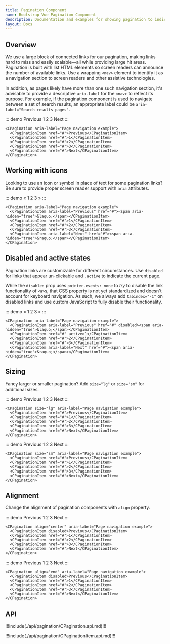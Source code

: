 ```yaml
---
title: Pagination Component
name: Bootstrap Vue Pagination Component
description: Documentation and examples for showing pagination to indicate a series of related content exists across multiple pages.
layout: Docs
---
```


## Overview

We use a large block of connected links for our pagination, making links hard to miss and easily scalable—all while providing large hit areas. Pagination is built with list HTML elements so screen readers can announce the number of available links. Use a wrapping `<nav>` element to identify it as a navigation section to screen readers and other assistive technologies.

In addition, as pages likely have more than one such navigation section, it's advisable to provide a descriptive `aria-label` for the `<nav>` to reflect its purpose. For example, if the pagination component is used to navigate between a set of search results, an appropriate label could be `aria-label="Search results pages"`.

::: demo
<CPagination aria-label="Page navigation example">
  <CPaginationItem href="#">Previous</CPaginationItem>
  <CPaginationItem href="#">1</CPaginationItem>
  <CPaginationItem href="#">2</CPaginationItem>
  <CPaginationItem href="#">3</CPaginationItem>
  <CPaginationItem href="#">Next</CPaginationItem>
</CPagination>
:::
```vue
<CPagination aria-label="Page navigation example">
  <CPaginationItem href="#">Previous</CPaginationItem>
  <CPaginationItem href="#">1</CPaginationItem>
  <CPaginationItem href="#">2</CPaginationItem>
  <CPaginationItem href="#">3</CPaginationItem>
  <CPaginationItem href="#">Next</CPaginationItem>
</CPagination>
```

## Working with icons

Looking to use an icon or symbol in place of text for some pagination links? Be sure to provide proper screen reader support with `aria` attributes.

::: demo
<CPagination aria-label="Page navigation example">
  <CPaginationItem aria-label="Previous" href="#"><span aria-hidden="true">&laquo;</span></CPaginationItem>
  <CPaginationItem href="#">1</CPaginationItem>
  <CPaginationItem href="#">2</CPaginationItem>
  <CPaginationItem href="#">3</CPaginationItem>
  <CPaginationItem aria-label="Next" href="#"><span aria-hidden="true">&raquo;</span></CPaginationItem>
</CPagination>
:::
```vue
<CPagination aria-label="Page navigation example">
  <CPaginationItem aria-label="Previous" href="#"><span aria-hidden="true">&laquo;</span></CPaginationItem>
  <CPaginationItem href="#">1</CPaginationItem>
  <CPaginationItem href="#">2</CPaginationItem>
  <CPaginationItem href="#">3</CPaginationItem>
  <CPaginationItem aria-label="Next" href="#"><span aria-hidden="true">&raquo;</span></CPaginationItem>
</CPagination>
```

## Disabled and active states

Pagination links are customizable for different circumstances. Use `disabled` for links that appear un-clickable and `.active` to indicate the current page.

While the `disabled` prop uses `pointer-events: none` to _try_ to disable the link functionality of `<a>`s, that CSS property is not yet standardized and doesn't account for keyboard navigation. As such, we always add `tabindex="-1"` on disabled links and use custom JavaScript to fully disable their functionality.

::: demo
<CPagination aria-label="Page navigation example">
  <CPaginationItem aria-label="Previous" href="#" disabled><span aria-hidden="true">&laquo;</span></CPaginationItem>
  <CPaginationItem href="#" active>1</CPaginationItem>
  <CPaginationItem href="#">2</CPaginationItem>
  <CPaginationItem href="#">3</CPaginationItem>
  <CPaginationItem aria-label="Next" href="#"><span aria-hidden="true">&raquo;</span></CPaginationItem>
</CPagination>
:::
```vue
<CPagination aria-label="Page navigation example">
  <CPaginationItem aria-label="Previous" href="#" disabled><span aria-hidden="true">&laquo;</span></CPaginationItem>
  <CPaginationItem href="#" active>1</CPaginationItem>
  <CPaginationItem href="#">2</CPaginationItem>
  <CPaginationItem href="#">3</CPaginationItem>
  <CPaginationItem aria-label="Next" href="#"><span aria-hidden="true">&raquo;</span></CPaginationItem>
</CPagination>
```

## Sizing

Fancy larger or smaller pagination? Add `size="lg"` or `size="sm"` for additional sizes.

::: demo
<CPagination size="lg" aria-label="Page navigation example">
  <CPaginationItem href="#">Previous</CPaginationItem>
  <CPaginationItem href="#">1</CPaginationItem>
  <CPaginationItem href="#">2</CPaginationItem>
  <CPaginationItem href="#">3</CPaginationItem>
  <CPaginationItem href="#">Next</CPaginationItem>
</CPagination>
:::
```vue
<CPagination size="lg" aria-label="Page navigation example">
  <CPaginationItem href="#">Previous</CPaginationItem>
  <CPaginationItem href="#">1</CPaginationItem>
  <CPaginationItem href="#">2</CPaginationItem>
  <CPaginationItem href="#">3</CPaginationItem>
  <CPaginationItem href="#">Next</CPaginationItem>
</CPagination>
```

::: demo
<CPagination size="sm" aria-label="Page navigation example">
  <CPaginationItem href="#">Previous</CPaginationItem>
  <CPaginationItem href="#">1</CPaginationItem>
  <CPaginationItem href="#">2</CPaginationItem>
  <CPaginationItem href="#">3</CPaginationItem>
  <CPaginationItem href="#">Next</CPaginationItem>
</CPagination>
:::
```vue
<CPagination size="sm" aria-label="Page navigation example">
  <CPaginationItem href="#">Previous</CPaginationItem>
  <CPaginationItem href="#">1</CPaginationItem>
  <CPaginationItem href="#">2</CPaginationItem>
  <CPaginationItem href="#">3</CPaginationItem>
  <CPaginationItem href="#">Next</CPaginationItem>
</CPagination>
```

## Alignment

Change the alignment of pagination components with `align` property.

::: demo
<CPagination align="center" aria-label="Page navigation example">
  <CPaginationItem disabled>Previous</CPaginationItem>
  <CPaginationItem href="#">1</CPaginationItem>
  <CPaginationItem href="#">2</CPaginationItem>
  <CPaginationItem href="#">3</CPaginationItem>
  <CPaginationItem href="#">Next</CPaginationItem>
</CPagination>
:::
```vue
<CPagination align="center" aria-label="Page navigation example">
  <CPaginationItem disabled>Previous</CPaginationItem>
  <CPaginationItem href="#">1</CPaginationItem>
  <CPaginationItem href="#">2</CPaginationItem>
  <CPaginationItem href="#">3</CPaginationItem>
  <CPaginationItem href="#">Next</CPaginationItem>
</CPagination>
```

::: demo
<CPagination align="end" aria-label="Page navigation example">
  <CPaginationItem disabled>Previous</CPaginationItem>
  <CPaginationItem href="#">1</CPaginationItem>
  <CPaginationItem href="#">2</CPaginationItem>
  <CPaginationItem href="#">3</CPaginationItem>
  <CPaginationItem href="#">Next</CPaginationItem>
</CPagination>
:::
```vue
<CPagination align="end" aria-label="Page navigation example">
  <CPaginationItem disabled>Previous</CPaginationItem>
  <CPaginationItem href="#">1</CPaginationItem>
  <CPaginationItem href="#">2</CPaginationItem>
  <CPaginationItem href="#">3</CPaginationItem>
  <CPaginationItem href="#">Next</CPaginationItem>
</CPagination>
```

## API

!!!include(./api/pagination/CPagination.api.md)!!!

!!!include(./api/pagination/CPaginationItem.api.md)!!!